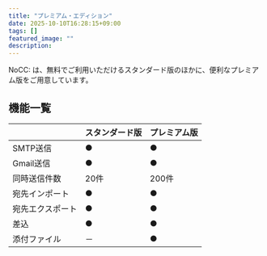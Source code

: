 ```yaml
---
title: "プレミアム・エディション"
date: 2025-10-10T16:28:15+09:00
tags: []
featured_image: ""
description: 
---
```


NoCC: は、無料でご利用いただけるスタンダード版のほかに、便利なプレミアム版をご用意しています。

## 機能一覧

|  | スタンダード版 | プレミアム版 |
|-----|-----|-----|
|SMTP送信|●|●|
|Gmail送信|●|●|
|同時送信件数|20件|200件|
|宛先インポート|●|●|
|宛先エクスポート|●|●|
|差込|●|●|
|添付ファイル|－|●|

